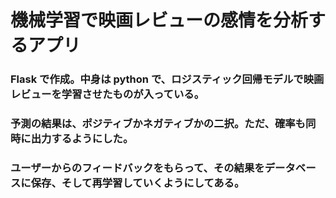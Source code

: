 # 機械学習で映画レビューの感情を分析するアプリ

### Flask で作成。中身は python で、ロジスティック回帰モデルで映画レビューを学習させたものが入っている。

### 予測の結果は、ポジティブかネガティブかの二択。ただ、確率も同時に出力するようにした。

### ユーザーからのフィードバックをもらって、その結果をデータベースに保存、そして再学習していくようにしてある。
